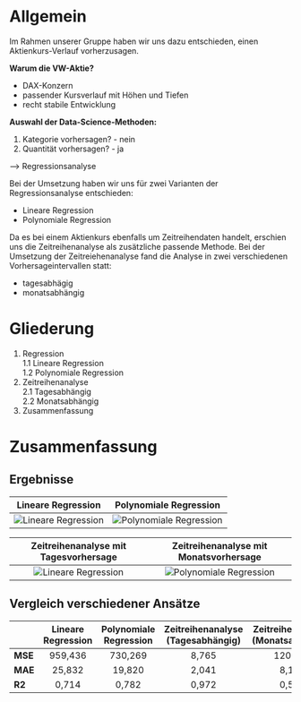 # Allgemein

Im Rahmen unserer Gruppe haben wir uns dazu entschieden, einen Aktienkurs-Verlauf vorherzusagen.

__Warum die VW-Aktie?__

- DAX-Konzern
- passender Kursverlauf mit Höhen und Tiefen
- recht stabile Entwicklung

__Auswahl der Data-Science-Methoden:__

1. Kategorie vorhersagen? - nein
2. Quantität vorhersagen? - ja

--> Regressionsanalyse

Bei der Umsetzung haben wir uns für zwei Varianten der Regressionsanalyse entschieden:
- Lineare Regression
- Polynomiale Regression

Da es bei einem Aktienkurs ebenfalls um Zeitreihendaten handelt, erschien uns die Zeitreihenanalyse als zusätzliche passende Methode. Bei der Umsetzung der Zeitreiehenanalyse fand die Analyse in zwei verschiedenen Vorhersageintervallen statt:
- tagesabhägig
- monatsabhängig

# Gliederung

1. Regression  
    1.1 Lineare Regression  
    1.2 Polynomiale Regression  
2. Zeitreihenanalyse  
    2.1 Tagesabhängig  
    2.2 Monatsabhängig  
3. Zusammenfassung

# Zusammenfassung

## Ergebnisse

Lineare Regression        |  Polynomiale Regression
:-------------------------:|:-------------------------:
![Lineare Regression](img/linear.png)  |  ![Polynomiale Regression](img/poly.png)

Zeitreihenanalyse mit Tagesvorhersage         |  Zeitreihenanalyse mit Monatsvorhersage
:-------------------------:|:-------------------------:
![Lineare Regression](img/zeitreihe-day.png)  |  ![Polynomiale Regression](img/zeitreihe-month.png)

## Vergleich verschiedener Ansätze

|     | Lineare Regression | Polynomiale Regression | Zeitreihenanalyse (Tagesabhängig) | Zeitreihenanalyse (Monatsabhängig) |
|:---|:---:|:---:|:---:|:---:|
| **MSE** | 959,436            | 730,269                | 8,765                             | 120,847                            |
| **MAE** | 25,832             | 19,820                 | 2,041                             | 8,102                              |
| **R2**  | 0,714              | 0,782                  | 0,972                             | 0,579                              |
